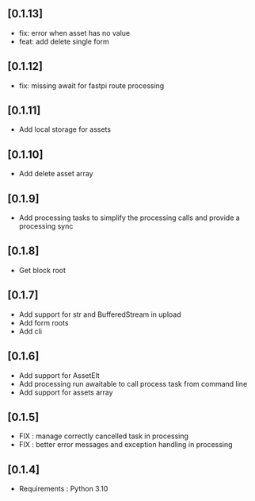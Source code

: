 ## [0.1.13]
 - fix: error when asset has no value
 - feat: add delete single form

## [0.1.12]
 - fix: missing await for fastpi route processing

## [0.1.11]
 - Add local storage for assets

## [0.1.10]
 - Add delete asset array

## [0.1.9]
 - Add processing tasks to simplify the processing calls and provide a processing sync

## [0.1.8]
 - Get block root

## [0.1.7]
 - Add support for str and BufferedStream in upload
 - Add form roots 
 - Add cli

## [0.1.6]
 - Add support for AssetElt
 - Add processing run awaitable to call process task from command line
 - Add support for assets array

## [0.1.5]
 - FIX : manage correctly cancelled task in processing
 - FIX : better error messages and exception handling in processing

## [0.1.4]
 - Requirements : Python 3.10

